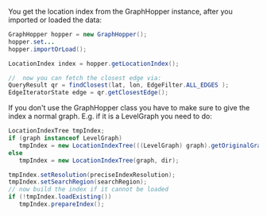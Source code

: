 You get the location index from the GraphHopper instance, after you imported or loaded the data:

```java
GraphHopper hopper = new GraphHopper();
hopper.set...
hopper.importOrLoad();

LocationIndex index = hopper.getLocationIndex();

//  now you can fetch the closest edge via:
QueryResult qr = findClosest(lat, lon, EdgeFilter.ALL_EDGES );
EdgeIteratorState edge = qr.getClosestEdge();
```

If you don't use the GraphHopper class you have to make sure to give the index a normal graph.
E.g. if it is a LevelGraph you need to do:

```java
LocationIndexTree tmpIndex;
if (graph instanceof LevelGraph)
   tmpIndex = new LocationIndexTree(((LevelGraph) graph).getOriginalGraph(), dir);
else
   tmpIndex = new LocationIndexTree(graph, dir);

tmpIndex.setResolution(preciseIndexResolution);
tmpIndex.setSearchRegion(searchRegion);
// now build the index if it cannot be loaded
if (!tmpIndex.loadExisting())
   tmpIndex.prepareIndex();
```